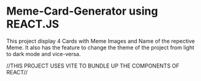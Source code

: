 # Meme-Card-Generator using REACT.JS
This project display 4 Cards with Meme Images and Name of the repective Meme.
It also has the feature to change the theme of the project from light to dark mode and vice-versa.

//THIS PROJECT USES VITE TO BUNDLE UP THE COMPONENTS OF REACT//

